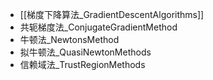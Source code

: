 

- [[梯度下降算法_GradientDescentAlgorithms]]
- 共轭梯度法_ConjugateGradientMethod
- 牛顿法_NewtonsMethod
- 拟牛顿法_QuasiNewtonMethods
- 信赖域法_TrustRegionMethods